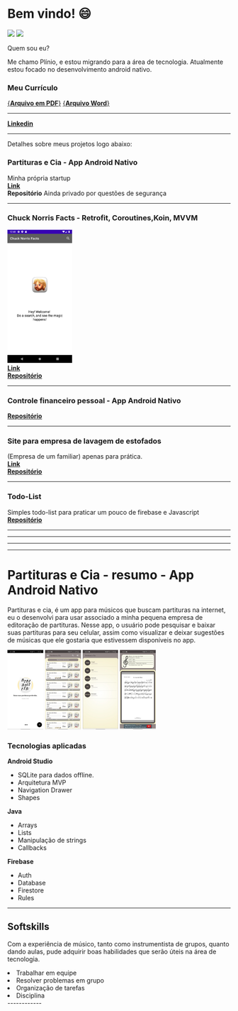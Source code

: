 # Bem vindo! 😄
<div>
<img height="180em" src="https://github-readme-stats.vercel.app/api?username=pliniodev&show_icons=true&theme=dracula&include_all_commits=true&count_private=true"/>
<img height="180em" src="https://github-readme-stats.vercel.app/api/top-langs/?username=pliniodev&layout=compact&langs_count=8&theme=dracula&count_private=true"/>
<!--[![willianrod's wakatime stats](https://github-readme-stats.vercel.app/api/wakatime?username=pliniodev)](https://github.com/anuraghazra/github-readme-stats)-->
<div>
<!--[![Top Langs](https://github-readme-stats.vercel.app/api/top-langs/?username=pliniodev)](https://github.com/anuraghazra/github-readme-stats)-->


Quem sou eu?
<p>Me chamo Plínio, e estou migrando para a área de tecnologia. Atualmente estou focado no desenvolvimento android nativo.</p>

### Meu Currículo
[{**Arquivo em PDF**}](https://github.com/Pliniodev/Pliniodev/blob/main/Curr%C3%ADculo%20tecnologia%20Pl%C3%ADnio.pdf) 
[{**Arquivo Word**}](https://github.com/Pliniodev/Pliniodev/blob/main/Curr%C3%ADculo%20tecnologia%20Pl%C3%ADnio.doc) <br>

------------

[**Linkedin**](www.linkedin.com/in/plinio-dev-android-junior)

------------

Detalhes sobre meus projetos logo abaixo:

### Partituras e Cia - App Android Nativo
Minha própria startup <br>
[**Link**](https://bit.ly/partituras-e-cia-app) <br>
**Repositório** Ainda privado por questões de segurança

------------

### Chuck Norris Facts - Retrofit, Coroutines,Koin, MVVM
<img height="300em" src="https://github.com/Pliniodev/Pliniodev/blob/main/Screenshot_20210422_214854.png"/><br>
[**Link**](https://bit.ly/partituras-e-cia-app) <br>
[**Repositório**](https://github.com/Pliniodev/Chuck_Norris_Facts) 

------------

### Controle financeiro pessoal - App Android Nativo
[**Repositório**](https://github.com/Pliniodev/Controle-financeiro-pessoal) 

------------

### Site para empresa de lavagem de estofados 
(Empresa de um familiar) apenas para prática.<br>
[**Link**](https://emanuel-lavagemaseco.web.app/) <br>
[**Repositório**](https://github.com/Pliniodev/Lavagemaseco) 

------------

### Todo-List
Simples todo-list para praticar um pouco de firebase e Javascript <br>
[**Repositório**](https://github.com/Pliniodev/TodoList)  

------------
------------
------------
------------

# Partituras e Cia - resumo - App Android Nativo
<p>Partituras e cia, é um app para músicos que buscam partituras na internet, eu o desenvolvi para usar associado a minha pequena empresa de editoração de partituras.
Nesse app, o usuário pode pesquisar e baixar suas partituras para seu celular, assim como visualizar e deixar sugestões de músicas que ele gostaria que estivessem disponíveis no app.</p>

<p>
  <img height="180em" src="https://github.com/Pliniodev/Pliniodev/blob/main/WhatsApp%20Image%202021-01-29%20at%2008.53.15.jpeg" />
  <img height="180em" src="https://github.com/Pliniodev/Pliniodev/blob/main/WhatsApp%20Image%202021-01-29%20at%2008.53.15%20(4).jpeg"/>
  <img height="180em" src="https://github.com/Pliniodev/Pliniodev/blob/main/WhatsApp%20Image%202021-01-29%20at%2008.53.15%20(3).jpeg"/>
  <img height="180em" src="https://github.com/Pliniodev/Pliniodev/blob/main/WhatsApp%20Image%202021-01-29%20at%2008.53.15%20(1).jpeg"/>
  
<p/>

### Tecnologias aplicadas
**Android Studio**
* SQLite para dados offline.
* Arquitetura MVP
* Navigation Drawer
* Shapes

**Java**
* Arrays
* Lists
* Manipulação de strings
* Callbacks

**Firebase**
* Auth
* Database
* Firestore
* Rules


------------------------
<h2>
Softskills
</h2>
<p>Com a experiência de músico, tanto como instrumentista de grupos, quanto dando aulas, pude adquirir boas habilidades que serão úteis na área de tecnologia.
</p>
<li>Trabalhar em equipe</li><li>Resolver problemas em grupo</li><li>Organização de tarefas</li><li>Disciplina</li>
------------



<!--
**Pliniodev/Pliniodev** is a ✨ _special_ ✨ repository because its `README.md` (this file) appears on your GitHub profile.

Here are some ideas to get you started:

- 🔭 I’m currently working on ...
- 🌱 I’m currently learning ...
- 👯 I’m looking to collaborate on ...
- 🤔 I’m looking for help with ...
- 💬 Ask me about ...
- 📫 How to reach me: ...
- 😄 Pronouns: ...
- ⚡ Fun fact: ...

